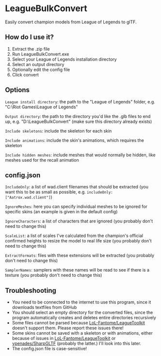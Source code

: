 # LeagueBulkConvert
Easily convert champion models from League of Legends to glTF.

## How do I use it?
1. Extract the .zip file
2. Run LeagueBulkConvert.exe
3. Select your League of Legends installation directory
4. Select an output directory
5. Optionally edit the config file
6. Click convert

## Options
`League install directory`: the path to the "League of Legends" folder, e.g. "C:\Riot Games\League of Legends"

`Output directory`: the path to the directory you'd like the .glb files to end up, e.g. "D:\LeagueBulkConvert" (make sure this directory already exists)

`Include skeletons`: include the skeleton for each skin

`Include animations`: include the skin's animations, which requires the skeleton

`Include hidden meshes`: include meshes that would normally be hidden, like meshes used for the recall animation

## config.json
`IncludeOnly`: a list of wad.client filenames that should be extracted (you want this to be as small as possible, e.g. `includeOnly: ["Aatrox.wad.client"]`)

`IgnoreMeshes`: here you can specify individual meshes to be ignored for specific skins (an example is given in the default config)

`IgnoreCharacters`: a list of characters that are ignored (you probably don't need to change this)

`ScaleList`: a list of scales I've calculated from the champion's official confirmed heights to resize the model to real life size (you probably don't need to change this)

`ExtractFormats`: files with these extensions will be extracted (you probably don't need to change this)

`SamplerNames`: samplers with these names will be read to see if there is a texture (you probably don't need to change this)

## Troubleshooting
* You need to be connected to the internet to use this program, since it downloads textfiles from GitHub
* You should select an empty directory for the converted files, since the program automatically creates and deletes entire directories recursively
* Some files cannot be parsed because [LoL-Fantome/LeagueToolkit](https://github.com/LoL-Fantome/LeagueToolkit) doesn't support them. Please report these issues there!
* Some skins cannot be saved with a skeleton or with animations, either because of issues in [LoL-Fantome/LeagueToolkit](https://github.com/LoL-Fantome/LeagueToolkit) or [vpenades/SharpGLTF](https://github.com/vpenades/SharpGLTF) (probably the latter.) I'll look into this later.
* The config.json file is case-sensitive!
